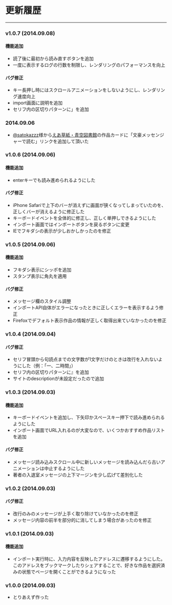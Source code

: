 # 更新履歴

----

### v1.0.7 (2014.09.08)

#### 機能追加

* 読了後に最初から読み直すボタンを追加
* 一度に表示するログの行数を制限し、レンダリングのパフォーマンスを向上

#### バグ修正

* キー長押し時にはスクロールアニメーションをしないようにし、レンダリング速度向上
* import画面に説明を追加
* セリフ内の区切りパターンに」を追加

### 2014.09.06

* [@satokazzz](https://twitter.com/satokazzz/)様から[えあ草紙・青空図書館](http://www.satokazzz.com/books/)の作品カードに「文豪メッセンジャーで読む」リンクを追加して頂いた

### v1.0.6 (2014.09.06)

#### 機能追加

* enterキーでも読み進められるようにした

#### バグ修正

* iPhone Safariで上下のバーが消えずに画面が狭くなってしまっていたのを、正しくバーが消えるように修正した
* キーボードイベントを全体的に修正し、正しく単押しできるようにした
* インポート画面ではインポートボタンを戻るボタンに変更
* IEでフキダシの表示が少しおかしかったのを修正

### v1.0.5 (2014.09.06)

#### 機能追加

* フキダシ表示にシッポを追加
* スタンプ表示に角丸を適用

#### バグ修正

* メッセージ欄のスタイル調整
* インポートAPI自体がエラーになったときに正しくエラーを表示するよう修正
* Firefoxでデフォルト表示作品の情報が正しく取得出来ていなかったのを修正

### v1.0.4 (2014.09.04)

#### バグ修正

* セリフ冒頭から句読点までの文字数が1文字だけのときは改行を入れないようにした（例：「一、二時間」）
* セリフ内の区切りパターンに』を追加
* サイトのdescriptionが未設定だったので追加


### v1.0.3 (2014.09.03)

#### 機能追加

* キーボードイベントを追加し、下矢印かスペースキー押下で読み進められるようにした
* インポート画面でURL入れるのが大変なので、いくつかおすすめ作品リストを追加

#### バグ修正

* メッセージ読み込みスクロール中に新しいメッセージを読み込んだら古いアニメーションは中止するようにした
* 著者の入退室メッセージの上下マージンを少し広げて差別化した


### v1.0.2 (2014.09.03)

#### バグ修正

* 改行のみのメッセージが上手く取り除けていなかったのを修正
* メッセージ内容の前半を部分的に消してしまう場合があったのを修正

### v1.0.1 (2014.09.03)

#### 機能追加

* インポート実行時に、入力内容を反映したアドレスに遷移するようにした。このアドレスをブックマークしたりシェアすることで、好きな作品を選択済みの状態でページを開くことができるようになった

### v1.0.0 (2014.09.03)

* とりあえず作った

